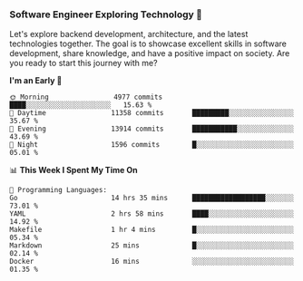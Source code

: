 ### Software Engineer Exploring Technology 🚀 

Let's explore backend development, architecture, and the latest technologies together. The goal is to showcase excellent skills in software development, share knowledge, and have a positive impact on society. Are you ready to start this journey with me?

<!--START_SECTION:waka-->
**I'm an Early 🐤** 

```text
🌞 Morning                4977 commits        ████░░░░░░░░░░░░░░░░░░░░░   15.63 % 
🌆 Daytime                11358 commits       █████████░░░░░░░░░░░░░░░░   35.67 % 
🌃 Evening                13914 commits       ███████████░░░░░░░░░░░░░░   43.69 % 
🌙 Night                  1596 commits        █░░░░░░░░░░░░░░░░░░░░░░░░   05.01 % 
```


📊 **This Week I Spent My Time On** 

```text
💬 Programming Languages: 
Go                       14 hrs 35 mins      ██████████████████░░░░░░░   73.01 % 
YAML                     2 hrs 58 mins       ████░░░░░░░░░░░░░░░░░░░░░   14.92 % 
Makefile                 1 hr 4 mins         █░░░░░░░░░░░░░░░░░░░░░░░░   05.34 % 
Markdown                 25 mins             █░░░░░░░░░░░░░░░░░░░░░░░░   02.14 % 
Docker                   16 mins             ░░░░░░░░░░░░░░░░░░░░░░░░░   01.35 % 
```


<!--END_SECTION:waka-->
